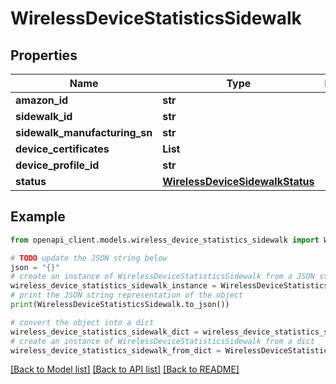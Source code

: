 # WirelessDeviceStatisticsSidewalk


## Properties

Name | Type | Description | Notes
------------ | ------------- | ------------- | -------------
**amazon_id** | **str** |  | [optional] 
**sidewalk_id** | **str** |  | [optional] 
**sidewalk_manufacturing_sn** | **str** |  | [optional] 
**device_certificates** | **List** |  | [optional] 
**device_profile_id** | **str** |  | [optional] 
**status** | [**WirelessDeviceSidewalkStatus**](WirelessDeviceSidewalkStatus.md) |  | [optional] 

## Example

```python
from openapi_client.models.wireless_device_statistics_sidewalk import WirelessDeviceStatisticsSidewalk

# TODO update the JSON string below
json = "{}"
# create an instance of WirelessDeviceStatisticsSidewalk from a JSON string
wireless_device_statistics_sidewalk_instance = WirelessDeviceStatisticsSidewalk.from_json(json)
# print the JSON string representation of the object
print(WirelessDeviceStatisticsSidewalk.to_json())

# convert the object into a dict
wireless_device_statistics_sidewalk_dict = wireless_device_statistics_sidewalk_instance.to_dict()
# create an instance of WirelessDeviceStatisticsSidewalk from a dict
wireless_device_statistics_sidewalk_from_dict = WirelessDeviceStatisticsSidewalk.from_dict(wireless_device_statistics_sidewalk_dict)
```
[[Back to Model list]](../README.md#documentation-for-models) [[Back to API list]](../README.md#documentation-for-api-endpoints) [[Back to README]](../README.md)


